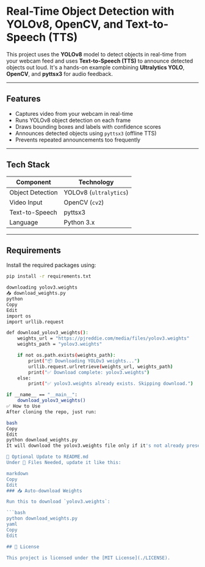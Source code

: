 # Real-Time Object Detection with YOLOv8, OpenCV, and Text-to-Speech (TTS)

This project uses the **YOLOv8** model to detect objects in real-time from your webcam feed and uses **Text-to-Speech (TTS)** to announce detected objects out loud. It's a hands-on example combining **Ultralytics YOLO**, **OpenCV**, and **pyttsx3** for audio feedback.

---

## Features

-  Captures video from your webcam in real-time
-  Runs YOLOv8 object detection on each frame
-  Draws bounding boxes and labels with confidence scores
-  Announces detected objects using `pyttsx3` (offline TTS)
-  Prevents repeated announcements too frequently

---

## Tech Stack

| Component | Technology        |
|----------|-------------------|
| Object Detection | YOLOv8 (`ultralytics`) |
| Video Input | OpenCV (`cv2`)  |
| Text-to-Speech | pyttsx3      |
| Language | Python 3.x        |

---

##  Requirements

Install the required packages using:

```bash
pip install -r requirements.txt

downloading yolov3.weights
📥 download_weights.py
python
Copy
Edit
import os
import urllib.request

def download_yolov3_weights():
    weights_url = "https://pjreddie.com/media/files/yolov3.weights"
    weights_path = "yolov3.weights"

    if not os.path.exists(weights_path):
        print("📦 Downloading YOLOv3 weights...")
        urllib.request.urlretrieve(weights_url, weights_path)
        print("✅ Download complete: yolov3.weights")
    else:
        print("✅ yolov3.weights already exists. Skipping download.")

if __name__ == "__main__":
    download_yolov3_weights()
✅ How to Use
After cloning the repo, just run:

bash
Copy
Edit
python download_weights.py
It will download the yolov3.weights file only if it's not already present.

🔗 Optional Update to README.md
Under 📁 Files Needed, update it like this:

markdown
Copy
Edit
### 📥 Auto-download Weights

Run this to download `yolov3.weights`:

```bash
python download_weights.py
yaml
Copy
Edit

## 📄 License

This project is licensed under the [MIT License](./LICENSE).



